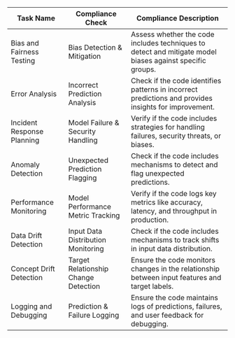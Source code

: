 | Task Name | Compliance Check | Compliance Description |
|-----------|------------------|------------------------|
| Bias and Fairness Testing | Bias Detection & Mitigation | Assess whether the code includes techniques to detect and mitigate model biases against specific groups. |
| Error Analysis | Incorrect Prediction Analysis | Check if the code identifies patterns in incorrect predictions and provides insights for improvement. |
| Incident Response Planning | Model Failure & Security Handling | Verify if the code includes strategies for handling failures, security threats, or biases. |
| Anomaly Detection | Unexpected Prediction Flagging | Check if the code includes mechanisms to detect and flag unexpected predictions. |
| Performance Monitoring | Model Performance Metric Tracking | Verify if the code logs key metrics like accuracy, latency, and throughput in production. |
| Data Drift Detection | Input Data Distribution Monitoring | Check if the code includes mechanisms to track shifts in input data distribution. |
| Concept Drift Detection | Target Relationship Change Detection | Ensure the code monitors changes in the relationship between input features and target labels. |
| Logging and Debugging | Prediction & Failure Logging | Ensure the code maintains logs of predictions, failures, and user feedback for debugging. |